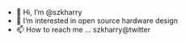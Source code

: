 - 👋 Hi, I’m @szkharry
- 👀 I’m interested in open source hardware design
- 📫 How to reach me ... szkharry@twitter

<!---
szkharry/szkharry is a ✨ special ✨ repository because its `README.md` (this file) appears on your GitHub profile.
You can click the Preview link to take a look at your changes.
--->
